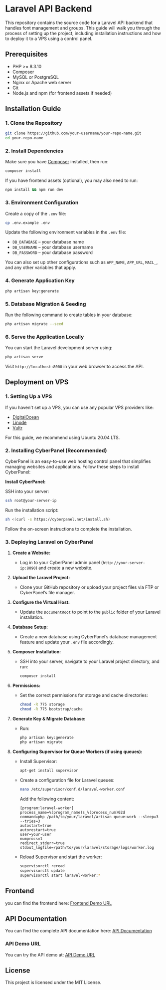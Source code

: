 
# Laravel API Backend

This repository contains the source code for a Laravel API backend that handles font management and groups. This guide will walk you through the process of setting up the project, including installation instructions and how to deploy it to a VPS using a control panel.

## Prerequisites

- PHP >= 8.3.10
- Composer
- MySQL or PostgreSQL
- Nginx or Apache web server
- Git
- Node.js and npm (for frontend assets if needed)

## Installation Guide

### 1. Clone the Repository

```bash
git clone https://github.com/your-username/your-repo-name.git
cd your-repo-name
```

### 2. Install Dependencies

Make sure you have [Composer](https://getcomposer.org/download/) installed, then run:

```bash
composer install
```

If you have frontend assets (optional), you may also need to run:

```bash
npm install && npm run dev
```

### 3. Environment Configuration

Create a copy of the `.env` file:

```bash
cp .env.example .env
```

Update the following environment variables in the `.env` file:

- `DB_DATABASE` – your database name
- `DB_USERNAME` – your database username
- `DB_PASSWORD` – your database password

You can also set up other configurations such as `APP_NAME`, `APP_URL`, `MAIL_`, and any other variables that apply.

### 4. Generate Application Key

```bash
php artisan key:generate
```

### 5. Database Migration & Seeding

Run the following command to create tables in your database:

```bash
php artisan migrate --seed
```

### 6. Serve the Application Locally

You can start the Laravel development server using:

```bash
php artisan serve
```

Visit `http://localhost:8000` in your web browser to access the API.

## Deployment on VPS

### 1. Setting Up a VPS

If you haven't set up a VPS, you can use any popular VPS providers like:

- [DigitalOcean](https://www.digitalocean.com/)
- [Linode](https://www.linode.com/)
- [Vultr](https://www.vultr.com/)

For this guide, we recommend using Ubuntu 20.04 LTS.

### 2. Installing CyberPanel (Recommended)

CyberPanel is an easy-to-use web hosting control panel that simplifies managing websites and applications. Follow these steps to install CyberPanel:

**Install CyberPanel:**

SSH into your server:
```bash
ssh root@your-server-ip
```

Run the installation script:
```bash
sh <(curl -s https://cyberpanel.net/install.sh)
```

Follow the on-screen instructions to complete the installation.

### 3. Deploying Laravel on CyberPanel

1. **Create a Website:**
   - Log in to your CyberPanel admin panel (`http://your-server-ip:8090`) and create a new website.

2. **Upload the Laravel Project:**
   - Clone your GitHub repository or upload your project files via FTP or CyberPanel’s file manager.

3. **Configure the Virtual Host:**
   - Update the `DocumentRoot` to point to the `public` folder of your Laravel installation.

4. **Database Setup:**
   - Create a new database using CyberPanel’s database management feature and update your `.env` file accordingly.

5. **Composer Installation:**
   - SSH into your server, navigate to your Laravel project directory, and run:
     ```bash
     composer install
     ```

6. **Permissions:**
   - Set the correct permissions for storage and cache directories:
     ```bash
     chmod -R 775 storage
     chmod -R 775 bootstrap/cache
     ```

7. **Generate Key & Migrate Database:**
   - Run:
     ```bash
     php artisan key:generate
     php artisan migrate
     ```

8. **Configuring Supervisor for Queue Workers (if using queues):**
   - Install Supervisor:
     ```bash
     apt-get install supervisor
     ```
   - Create a configuration file for Laravel queues:
     ```bash
     nano /etc/supervisor/conf.d/laravel-worker.conf
     ```
     Add the following content:
     ```
     [program:laravel-worker]
     process_name=%(program_name)s_%(process_num)02d
     command=php /path/to/your/laravel/artisan queue:work --sleep=3 --tries=3
     autostart=true
     autorestart=true
     user=your-user
     numprocs=1
     redirect_stderr=true
     stdout_logfile=/path/to/your/laravel/storage/logs/worker.log
     ```
   - Reload Supervisor and start the worker:
     ```bash
     supervisorctl reread
     supervisorctl update
     supervisorctl start laravel-worker:*
     ```
## Frontend 

you can find the frontend here: [Frontend Demo URL](https://fonts.codingzonebd.com/)

## API Documentation

You can find the complete API documentation here: [API Documentation](https://font-backend.codingzonebd.com/api/documentation)

### API Demo URL

You can try the API demo at: [API Demo URL](https://font-backend.codingzonebd.com/api/v1)


## License

This project is licensed under the MIT License.


